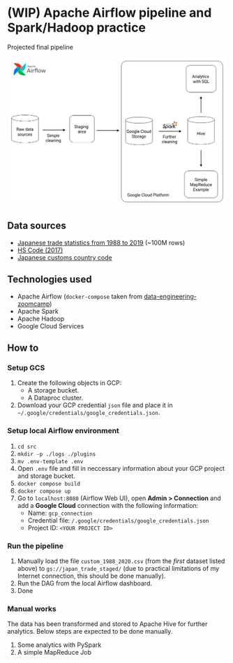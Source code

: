# (WIP) Apache Airflow pipeline and Spark/Hadoop practice

Projected final pipeline

![Expected pipeline](assets/draft_pipeline.jpeg)

## Data sources
- [Japanese trade statistics from 1988 to 2019](https://www.kaggle.com/datasets/zanjibar/100-million-data-csv) (~100M rows)
- [HS Code (2017)](https://github.com/datasets/harmonized-system/)
- [Japanese customs country code](https://www.customs.go.jp/toukei/sankou/code/country_e.htm)

## Technologies used 
- Apache Airflow (`docker-compose` taken from [data-engineering-zoomcamp](https://github.com/DataTalksClub/data-engineering-zoomcamp))
- Apache Spark
- Apache Hadoop 
- Google Cloud Services

## How to

### Setup GCS
1. Create the following objects in GCP:
   - A storage bucket.
   - A Dataproc cluster.
2. Download your GCP credential `json` file and place it in `~/.google/credentials/google_credentials.json`.

### Setup local Airflow environment
1. `cd src` 
2. `mkdir -p ./logs ./plugins`
3. `mv .env-template .env`
4. Open `.env` file and fill in neccessary information about your GCP project and storage bucket.
5. `docker compose build`
6. `docker compose up`
7. Go to `localhost:8080` (Airflow Web UI), open **Admin > Connection** and add a **Google Cloud** connection with the following information: 
   - Name: `gcp_connection`
   - Credential file: `/.google/credentials/google_credentials.json`
   - Project ID: `<YOUR PROJECT ID>`

### Run the pipeline 
1. Manually load the file `custom_1988_2020.csv` (from the _first_ dataset listed above) to `gs://japan_trade_staged/` (due to practical limitations of my Internet connection, this should be done manually).
2. Run the DAG from the local Airflow dashboard.
3. Done 

### Manual works 
The data has been transformed and stored to Apache Hive for further analytics. Below steps are expected to be done manually.

1. Some analytics with PySpark
2. A simple MapReduce Job